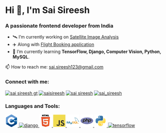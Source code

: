 <h1 class="text-4xl font-semibold text-center text-blue-600">Hi 👋, I'm Sai Sireesh</h1>
<h3 class="text-2xl font-medium text-center text-gray-600 mb-8">A passionate frontend developer from India</h3>

<div class="max-w-3xl mx-auto p-6 bg-gray-50 rounded-lg shadow-lg">
  <ul class="space-y-4 text-lg text-gray-800">
    <li>
      <span class="font-semibold text-blue-500">🛰️ </span>
      I’m currently working on <a href="https://www.kaggle.com/code/saisireesh/satellite-image-analysis" class="text-blue-600 hover:underline">Satellite Image Analysis</a>
    </li>
    <li>
      <span class="font-semibold text-blue-500">✈️ </span>
      Along with <a href="https://github.com/SaisireeshGT/Flight-Booking" class="text-blue-600 hover:underline">Flight Booking application</a>
    </li>
    <li>
      <span class="font-semibold text-blue-500">🌱 </span>
      I’m currently learning <strong class="text-blue-600">TensorFlow, Django, Computer Vision, Python, MySQL</strong>.
    </li>
  </ul>
  
  <div class="mt-6">
    <span class="font-semibold text-blue-500">📫 </span>
    How to reach me: <a href="mailto:sai.sireesh123@gmail.com" class="text-blue-600 hover:underline">sai.sireesh123@gmail.com</a>
  </div>
</div>


<h3 align="left">Connect with me:</h3>
<p align="left">
<a href="https://www.linkedin.com/in/sai-sireesh-gt-7a502b284/" target="blank"><img align="center" src="https://raw.githubusercontent.com/rahuldkjain/github-profile-readme-generator/master/src/images/icons/Social/linked-in-alt.svg" alt="sai sireesh gt" height="30" width="40" /></a>
<a href="https://kaggle.com/saisireesh" target="blank"><img align="center" src="https://raw.githubusercontent.com/rahuldkjain/github-profile-readme-generator/master/src/images/icons/Social/kaggle.svg" alt="saisireesh" height="30" width="40" /></a>
<a href="https://www.hackerrank.com/profile/sai_sireesh123" target="blank"><img align="center" src="https://raw.githubusercontent.com/rahuldkjain/github-profile-readme-generator/master/src/images/icons/Social/hackerrank.svg" alt="sai sireesh" height="30" width="40" /></a>
<a href="https://www.leetcode.com/sai_sireesh" target="blank"><img align="center" src="https://raw.githubusercontent.com/rahuldkjain/github-profile-readme-generator/master/src/images/icons/Social/leet-code.svg" alt="sai_sireesh" height="30" width="40" /></a>
</p>

<h3 align="left">Languages and Tools:</h3>
<p align="left"> <a href="https://www.w3schools.com/cpp/" target="_blank" rel="noreferrer"> <img src="https://raw.githubusercontent.com/devicons/devicon/master/icons/cplusplus/cplusplus-original.svg" alt="cplusplus" width="40" height="40"/> </a> <a href="https://www.djangoproject.com/" target="_blank" rel="noreferrer"> <img src="https://cdn.worldvectorlogo.com/logos/django.svg" alt="django" width="40" height="40"/> </a> <a href="https://www.w3.org/html/" target="_blank" rel="noreferrer"> <img src="https://raw.githubusercontent.com/devicons/devicon/master/icons/html5/html5-original-wordmark.svg" alt="html5" width="40" height="40"/> </a> <a href="https://developer.mozilla.org/en-US/docs/Web/JavaScript" target="_blank" rel="noreferrer"> <img src="https://raw.githubusercontent.com/devicons/devicon/master/icons/javascript/javascript-original.svg" alt="javascript" width="40" height="40"/> </a> <a href="https://www.mysql.com/" target="_blank" rel="noreferrer"> <img src="https://raw.githubusercontent.com/devicons/devicon/master/icons/mysql/mysql-original-wordmark.svg" alt="mysql" width="40" height="40"/> </a> <a href="https://www.php.net" target="_blank" rel="noreferrer"> <img src="https://raw.githubusercontent.com/devicons/devicon/master/icons/php/php-original.svg" alt="php" width="40" height="40"/> </a> <a href="https://www.python.org" target="_blank" rel="noreferrer"> <img src="https://raw.githubusercontent.com/devicons/devicon/master/icons/python/python-original.svg" alt="python" width="40" height="40"/> </a> <a href="https://www.tensorflow.org" target="_blank" rel="noreferrer"> <img src="https://www.vectorlogo.zone/logos/tensorflow/tensorflow-icon.svg" alt="tensorflow" width="40" height="40"/> </a> </p>
